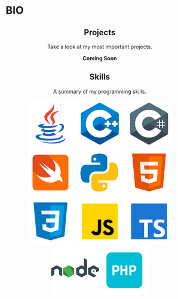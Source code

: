 # BIO

<h2 align="center">Projects</h2>
<p align="center">Take a look at my most important projects.</p>
<p align="center"><b>Coming Soon</b></p>

<h2 align="center">Skills</h2>
<p align="center">A summary of my programming skills.</p>

<p align="center">
<img src='https://raw.githubusercontent.com/Nukecraft5419/Nukecraft5419/master/skills/java.png' height='128px'/>
<img src='https://raw.githubusercontent.com/Nukecraft5419/Nukecraft5419/master/skills/c++.png' height='128px'/>
<img src='https://raw.githubusercontent.com/Nukecraft5419/Nukecraft5419/master/skills/c-sharp.png' height='128px'/>
<img src='https://raw.githubusercontent.com/Nukecraft5419/Nukecraft5419/master/skills/swift.png' height='128px'/>
<img src='https://raw.githubusercontent.com/Nukecraft5419/Nukecraft5419/master/skills/python.png' height='128px'/>
<img src='https://raw.githubusercontent.com/Nukecraft5419/Nukecraft5419/master/skills/html.png' height='128px'/>
<img src='https://raw.githubusercontent.com/Nukecraft5419/Nukecraft5419/master/skills/css3.png' height='128px'/>
<img src='https://raw.githubusercontent.com/Nukecraft5419/Nukecraft5419/master/skills/javascript.png' height='128px'/>
<img src='https://raw.githubusercontent.com/Nukecraft5419/Nukecraft5419/master/skills/typescript.png' height='128px'/>
<img src='https://raw.githubusercontent.com/Nukecraft5419/Nukecraft5419/master/skills/nodejs.png' height='128px'/>
<img src='https://raw.githubusercontent.com/Nukecraft5419/Nukecraft5419/master/skills/php.png' height='128px'/>
</p>